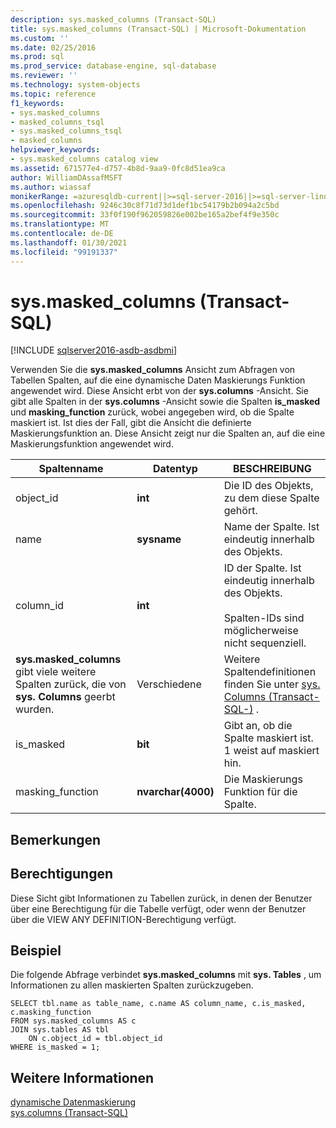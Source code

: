```yaml
---
description: sys.masked_columns (Transact-SQL)
title: sys.masked_columns (Transact-SQL) | Microsoft-Dokumentation
ms.custom: ''
ms.date: 02/25/2016
ms.prod: sql
ms.prod_service: database-engine, sql-database
ms.reviewer: ''
ms.technology: system-objects
ms.topic: reference
f1_keywords:
- sys.masked_columns
- masked_columns_tsql
- sys.masked_columns_tsql
- masked_columns
helpviewer_keywords:
- sys.masked_columns catalog view
ms.assetid: 671577e4-d757-4b8d-9aa9-0fc8d51ea9ca
author: WilliamDAssafMSFT
ms.author: wiassaf
monikerRange: =azuresqldb-current||>=sql-server-2016||>=sql-server-linux-2017||=azuresqldb-mi-current
ms.openlocfilehash: 9246c30c8f71d73d1def1bc54179b2b094a2c5bd
ms.sourcegitcommit: 33f0f190f962059826e002be165a2bef4f9e350c
ms.translationtype: MT
ms.contentlocale: de-DE
ms.lasthandoff: 01/30/2021
ms.locfileid: "99191337"
---
```

# <a name="sysmasked_columns-transact-sql"></a>sys.masked_columns (Transact-SQL)

[!INCLUDE [sqlserver2016-asdb-asdbmi](../../includes/applies-to-version/sqlserver2016-asdb-asdbmi.md)]

  Verwenden Sie die **sys.masked_columns** Ansicht zum Abfragen von Tabellen Spalten, auf die eine dynamische Daten Maskierungs Funktion angewendet wird. Diese Ansicht erbt von der **sys.columns** -Ansicht. Sie gibt alle Spalten in der **sys.columns** -Ansicht sowie die Spalten **is_masked** und **masking_function** zurück, wobei angegeben wird, ob die Spalte maskiert ist. Ist dies der Fall, gibt die Ansicht die definierte Maskierungsfunktion an. Diese Ansicht zeigt nur die Spalten an, auf die eine Maskierungsfunktion angewendet wird.  
  
|Spaltenname|Datentyp|BESCHREIBUNG|  
|-----------------|---------------|-----------------|  
|object_id|**int**|Die ID des Objekts, zu dem diese Spalte gehört.|  
|name|**sysname**|Name der Spalte. Ist eindeutig innerhalb des Objekts.|  
|column_id|**int**|ID der Spalte. Ist eindeutig innerhalb des Objekts.<br /><br /> Spalten-IDs sind möglicherweise nicht sequenziell.|  
|**sys.masked_columns** gibt viele weitere Spalten zurück, die von **sys. Columns** geerbt wurden.|Verschiedene|Weitere Spaltendefinitionen finden Sie unter [sys. Columns &#40;Transact-SQL-&#41;](../../relational-databases/system-catalog-views/sys-columns-transact-sql.md) .|  
|is_masked|**bit**|Gibt an, ob die Spalte maskiert ist. 1 weist auf maskiert hin.|  
|masking_function|**nvarchar(4000)**|Die Maskierungs Funktion für die Spalte.|  
  
## <a name="remarks"></a>Bemerkungen  
  
## <a name="permissions"></a>Berechtigungen  
 Diese Sicht gibt Informationen zu Tabellen zurück, in denen der Benutzer über eine Berechtigung für die Tabelle verfügt, oder wenn der Benutzer über die VIEW ANY DEFINITION-Berechtigung verfügt.  
  
## <a name="example"></a>Beispiel  
 Die folgende Abfrage verbindet **sys.masked_columns** mit **sys. Tables** , um Informationen zu allen maskierten Spalten zurückzugeben.  
  
```  
SELECT tbl.name as table_name, c.name AS column_name, c.is_masked, c.masking_function  
FROM sys.masked_columns AS c  
JOIN sys.tables AS tbl   
    ON c.object_id = tbl.object_id  
WHERE is_masked = 1;  
```  
  
## <a name="see-also"></a>Weitere Informationen  
 [dynamische Datenmaskierung](../../relational-databases/security/dynamic-data-masking.md)   
 [sys.columns &#40;Transact-SQL&#41;](../../relational-databases/system-catalog-views/sys-columns-transact-sql.md)  
  
  
